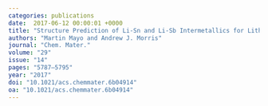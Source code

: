 ```yaml
---
categories: publications
date:  2017-06-12 00:00:01 +0000
title: "Structure Prediction of Li-Sn and Li-Sb Intermetallics for Lithium-ion Batteries Anodes."
authors: "Martin Mayo and Andrew J. Morris"
journal: "Chem. Mater."
volume: "29"
issue: "14"
pages: "5787–5795"
year: "2017"
doi: "10.1021/acs.chemmater.6b04914"
oa: "10.1021/acs.chemmater.6b04914"
---
```

